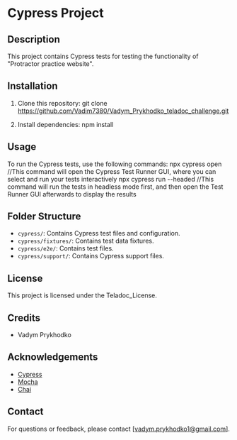 # Cypress Project

## Description
This project contains Cypress tests for testing the functionality of "Protractor practice website".

## Installation
1. Clone this repository:
git clone https://github.com/Vadim7380/Vadym_Prykhodko_teladoc_challenge.git

2. Install dependencies:
npm install

## Usage
To run the Cypress tests, use the following commands: 
npx cypress open    //This command will open the Cypress Test Runner GUI, where you can select and run your tests interactively
npx cypress run --headed  //This command will run the tests in headless mode first, and then open the Test Runner GUI afterwards to display the results

## Folder Structure
- `cypress/`: Contains Cypress test files and configuration.
- `cypress/fixtures/`: Contains test data fixtures.
- `cypress/e2e/`: Contains test files.
- `cypress/support/`: Contains Cypress support files.

## License
This project is licensed under the Teladoc_License.

## Credits
- Vadym Prykhodko

## Acknowledgements
- [Cypress](https://www.cypress.io/)
- [Mocha](https://mochajs.org/)
- [Chai](https://www.chaijs.com/)

## Contact
For questions or feedback, please contact [vadym.prykhodko1@gmail.com].
